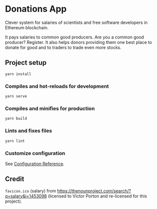 # Donations App

Clever system for salaries of scientists and free software developers in Ethereum blockchain.

It pays salaries to common good producers. Are you a common good producer? Register. It also helps donors providing them one best place to donate for good and to traders to trade even more stocks.

## Project setup
```
yarn install
```

### Compiles and hot-reloads for development
```
yarn serve
```

### Compiles and minifies for production
```
yarn build
```

### Lints and fixes files
```
yarn lint
```

### Customize configuration
See [Configuration Reference](https://cli.vuejs.org/config/).

## Credit

`favicon.ico` (salary) from https://thenounproject.com/search/?q=salary&i=1453098 (licensed to Victor Porton and re-licensed for this project).
